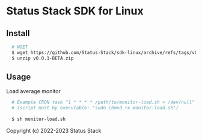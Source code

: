 # Status Stack SDK for Linux

Install
-------
```bash
  # WGET
  $ wget https://github.com/Status-Stack/sdk-linux/archive/refs/tags/v0.0.1-BETA.zip
  $ unzip v0.0.1-BETA.zip
```

Usage
-----

Load average monitor
```bash
  # Example CRON task "1 * * * * /path/to/monitor-load.sh > /dev/null"
  # (script must by executable: "sudo chmod +x monitor-load.sh")
  
  $ sh monitor-load.sh
```

Copyright (c) 2022-2023 Status Stack